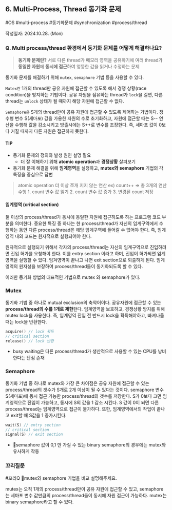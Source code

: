 
## 6. Multi-Process, Thread 동기화 문제
#OS #multi-process #동기화문제 #synchronization #process/thread 

작성일자: 2024.10.28. (Mon)

### Q. Multi process/thread 환경에서 동기화 문제를 어떻게 해결하나요?


> **동기화 문제란?**
	서로 다른 thread가 메모리 영역을 공유하기에 여러 thread가 **동일한 자원**에 **동시에 접근**하여 엉뚱한 값을 읽거나 수정하는 문제


동기화 문제를 해결하기 위해 `mutex`,  `semaphore` 기법 등을 사용할 수 있다.

`Mutex란` 1개의 thread만 공유 자원에 접근할 수 있도록 해서 경쟁 상황(race condition)을 방지하는 기법이다. 공유 자원을 점유하는 thread가 `lock`을 걸면, 다른 thread는 `unlock` 상태가 될 때까지 해당 자원에 접근할 수 없다.

`Semaphore은` S개의 thread만이 공유 자원에 접근할 수 있도록 제어하는 기법이다. 정수형 변수 S(세마포) 값을 가용한 자원의 수로 초기화하고, 자원에 접근할 때는 S-- 연산을 수행해 값을 감소시키고 방출시에는 S++로 변수를 조장한다. 즉, 세마포 값이 0보다 커질 때까지 다른 자원은 접근하지 못한다.


#### TIP
- 동기화 문제의 정의와 발생 원인 설명 필요
	- 더 잘 이해하기 위해 **atomic operation**과 **경쟁상황** 살펴보기
- 동기화 문제 해결을 위해 **임계영역**을 설정하고, 
  **mutex와** **semaphore** 기법의 각 특징을 중심으로 답변

> atomic operation
	더 이상 쪼개 지지 않는 연산
	ex) count++ => 총 3개의 연산 수행
		1. count 변수 값 읽기
		2. count 변수 값 증가
		3. 변경된 count 저장

#### 임계영역 (critical section)
둘 이상의 process/thread가 동시에 동일한 자원에 접근하도록 하는 프로그램 코드 부분을 의미한다. 중요한 특징 중 하나는 한 process/thread가 자신의 임계구역에서 수행하는 동안 다른 process/thread은 해당 임계구역에 들어갈 수 없어야 한다. 즉, 임계영역 내의 코드는 원자적으로 실행되어야 한다.

원자적으로 실행되기 위해서 각자의 process/thread는 자신의 임계구역으로 진입하려면 진입 허가를 요청해야 한다. 이를 entry section 이라고 하며, 진입이 허가되면 임계영역을 실행할 수 있다. 임겨영역이 끝나고 나면 exit section으로 퇴출하게 된다. 임계영역의 원자성을 보장하여 process/thread들이 동기화되도록 할 수 있다.

이러한 동기화 방법의 대표적인 기법으로 mutex 와 semaphore가 있다.

### Mutex
동기화 기법 중 하나로 mutual exclusion의 축약어이다. 공유자원에 접근할 수 있는 **process/thread의 수를 1개로 제한**한다. 임계영역을 보호하고, 경쟁상황 방지를 위해 mutex lock을 사용한다. 즉, 임계영역 진입 전 반드시 lock을 획득해야하고, 빠져나올 때는 lock을 반환한다.

```c
acquire() // lock 획득
// critical section
release() // lock 반환
```
* busy waiting은 다른 process/thread가 생산적으로 사용할 수 있는 CPU를 낭비한다는 단점 존재

### Semaphore
동기화 기법 중 하나로 mutex와 가장 큰 차이점은 공유 자원에 접근할 수 있는 process/thread의 갯수가 S개로 2개 이상이 될 수 있다는 것이다.
semaphore 변수 S(세마포)에 동시 접근 가능한 process/thread의 갯수를 저장한다. S가 0보다 크면 임계영역으로 진입이 가능하고, 동시에 S의 값을 1 감소 시킨다. S 값이 0이 되면 다른 process/thread는 임계영역으로 접근이 불가하다. 또한, 임계영역에서의 작업이 끝나고 exit할 때 S값을 1 증가시킨다.

```c
wait(S) // entry section
// critical section
signal(S) // exit section
```
* semaphore 값이 0,1 만 가질 수 있는 binary semaphore의 경우에는 mutex와 유사하게 작동

### 꼬리질문

#꼬리Q mutex와 semaphore 기법을 비교 설명해주세요.

mutex는 오직 1개의 process/thread만이 공유 자원에 접근할 수 있고, semaphore는 세마포 변수 값만큼의 process/thread들이 동시에 자원 접근이 가능하다. mutex는 binary semaphore라고 할 수 있다.